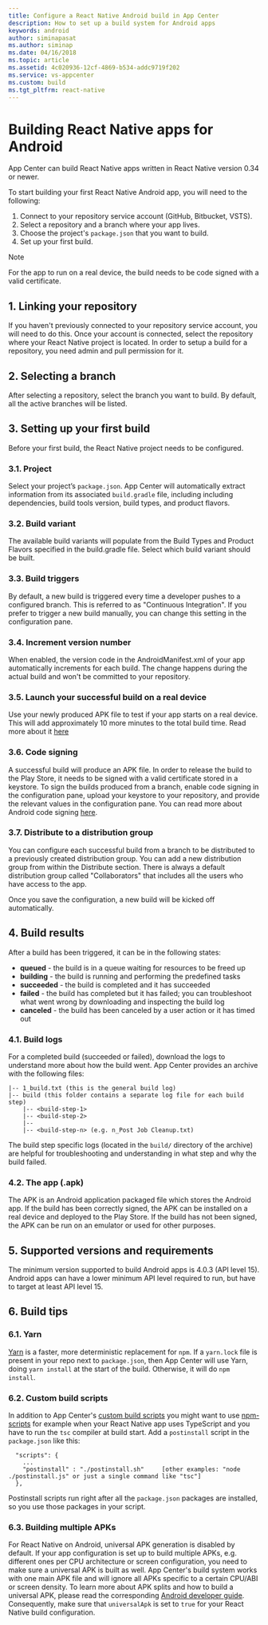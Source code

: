 ```yaml
---
title: Configure a React Native Android build in App Center
description: How to set up a build system for Android apps
keywords: android
author: siminapasat
ms.author: siminap
ms.date: 04/16/2018
ms.topic: article
ms.assetid: 4c020936-12cf-4869-b534-addc9719f202
ms.service: vs-appcenter
ms.custom: build
ms.tgt_pltfrm: react-native
---
```


# Building React Native apps for Android

App Center can build React Native apps written in React Native version 0.34 or newer.

To start building your first React Native Android app, you will need to the following:
1. Connect to your repository service account (GitHub, Bitbucket, VSTS).
2. Select a repository and a branch where your app lives.
3. Choose the project's `package.json` that you want to build.
4. Set up your first build.

> [!NOTE]
> For the app to run on a real device, the build needs to be code signed with a valid certificate.

## 1. Linking your repository
If you haven't previously connected to your repository service account, you will need to do this. Once your account is connected, select the repository where your React Native project is located. In order to setup a build for a repository, you need admin and pull permission for it.

## 2. Selecting a branch
After selecting a repository, select the branch you want to build. By default, all the active branches will be listed. 

## 3. Setting up your first build
Before your first build, the React Native project needs to be configured.

### 3.1. Project
Select your project’s `package.json`. App Center will automatically extract information from its associated `build.gradle` file, including including dependencies, build tools version, build types, and product flavors.

### 3.2. Build variant
The available build variants will populate from the Build Types and Product Flavors specified in the build.gradle file. Select which build variant should be built.

### 3.3. Build triggers
By default, a new build is triggered every time a developer pushes to a configured branch. This is referred to as "Continuous Integration". If you prefer to trigger a new build manually, you can change this setting in the configuration pane.

### 3.4. Increment version number
When enabled, the version code in the AndroidManifest.xml of your app automatically increments for each build. The change happens during the actual build and won't be committed to your repository.

### 3.5. Launch your successful build on a real device
Use your newly produced APK file to test if your app starts on a real device. This will add approximately 10 more minutes to the total build time. Read more about it [here](~/build/build-test-integration.md)

### 3.6. Code signing
A successful build will produce an APK file. In order to release the build to the Play Store, it needs to be signed with a valid certificate stored in a keystore. To sign the builds produced from a branch, enable code signing in the configuration pane, upload your keystore to your repository, and provide the relevant values in the configuration pane. You can read more about Android code signing [here](~/build/android/code-signing.md).

### 3.7. Distribute to a distribution group

You can configure each successful build from a branch to be distributed to a previously created distribution group. You can add a new distribution group from within the Distribute section. There is always a default distribution group called "Collaborators" that includes all the users who have access to the app.

Once you save the configuration, a new build will be kicked off automatically.

## 4. Build results
After a build has been triggered, it can be in the following states:
* **queued** -  the build is in a queue waiting for resources to be freed up
* **building** - the build is running and performing the predefined tasks
* **succeeded** - the build is completed and it has succeeded
* **failed** - the build has completed but it has failed; you can troubleshoot what went wrong by downloading and inspecting the build log
* **canceled** - the build has been canceled by a user action or it has timed out

### 4.1. Build logs
For a completed build (succeeded or failed), download the logs to understand more about how the build went. App Center provides an archive with the following files:
```
|-- 1_build.txt (this is the general build log)
|-- build (this folder contains a separate log file for each build step)
    |-- <build-step-1>
    |-- <build-step-2>
    |--
    |-- <build-step-n> (e.g. n_Post Job Cleanup.txt)
```

The build step specific logs (located in the `build/` directory of the archive) are helpful for troubleshooting and understanding in what step and why the build failed.

### 4.2. The app (.apk)
The APK is an Android application packaged file which stores the Android app. If the build has been correctly signed, the APK can be installed on a real device and deployed to the Play Store. If the build has not been signed, the APK can be run on an emulator or used for other purposes.

## 5. Supported versions and requirements
The minimum version supported to build Android apps is 4.0.3 (API level 15). Android apps can have a lower minimum API level required to run, but have to target at least API level 15.

## 6. Build tips

### 6.1. Yarn

[Yarn](https://yarnpkg.com) is a faster, more deterministic replacement for `npm`. If a `yarn.lock` file is present in your repo next to `package.json`, then App Center will use Yarn, doing `yarn install` at the start of the build. Otherwise, it will do `npm install`.

### 6.2. Custom build scripts
In addition to App Center's [custom build scripts](~/build/custom/scripts/index.md) you might want to use [npm-scripts](https://docs.npmjs.com/misc/scripts) for example when your React Native app uses TypeScript and you have to run the `tsc` compiler at build start. Add a `postinstall` script in the `package.json` like this:

```
  "scripts": {
    ...
    "postinstall" : "./postinstall.sh"     [other examples: "node ./postinstall.js" or just a single command like "tsc"]
  },
```

Postinstall scripts run right after all the `package.json` packages are installed, so you use those packages in your script.

### 6.3. Building multiple APKs
For React Native on Android, universal APK generation is disabled by default. If your app configuration is set up to build multiple APKs, e.g. different ones per CPU architecture or screen configuration, you need to make sure a universal APK is built as well. App Center's build system works with one main APK file and will ignore all APKs specific to a certain CPU/ABI or screen density. To learn more about APK splits and how to build a universal APK, please read the corresponding [Android developer guide](https://developer.android.com/studio/build/configure-apk-splits.html#configure-abi-split). Consequently, make sure that `universalApk` is set to `true` for your React Native build configuration.
